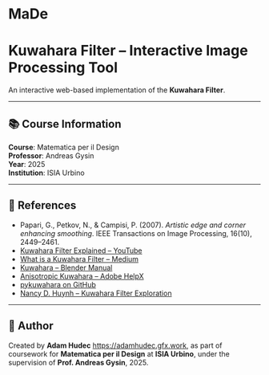 # MaDe

# Kuwahara Filter – Interactive Image Processing Tool

An interactive web-based implementation of the **Kuwahara Filter**.

---

## 📚 Course Information

**Course**: Matematica per il Design  
**Professor**: Andreas Gysin  
**Year**: 2025  
**Institution**: ISIA Urbino  


---

## 🔗 References

- Papari, G., Petkov, N., & Campisi, P. (2007). *Artistic edge and corner enhancing smoothing*. IEEE Transactions on Image Processing, 16(10), 2449–2461.
- [Kuwahara Filter Explained – YouTube](https://www.youtube.com/watch?v=LDhN-JK3U9g)
- [What is a Kuwahara Filter – Medium](https://medium.com/swlh/what-is-a-kuwahara-filter-77921ce286f2)
- [Kuwahara – Blender Manual](https://docs.blender.org/manual/en/latest/compositing/types/filter/kuwahara.html)
- [Anisotropic Kuwahara – Adobe HelpX](https://helpx.adobe.com/substance-3d-designer/substance-compositing-graphs/nodes-reference-for-substance-compositing-graphs/node-library/filters/effects/anisotropic-kuwahara.html)
- [pykuwahara on GitHub](https://github.com/yoch/pykuwahara)
- [Nancy D. Huynh – Kuwahara Filter Exploration](https://nancydhuynh.com)

---

## 👤 Author

Created by **Adam Hudec** https://adamhudec.gfx.work,
as part of coursework for **Matematica per il Design** at **ISIA Urbino**,
under the supervision of **Prof. Andreas Gysin**, 2025.


